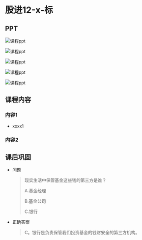 # 股进12-x-标

## PPT

![课程ppt](assets/12-x-1.jpg)

![课程ppt](assets/12-x-2.jpg)

![课程ppt](assets/12-x-3.jpg)

![课程ppt](assets/12-x-4.jpg)

![课程ppt](assets/12-x-5.jpg)

## 课程内容

### 内容1

- xxxx1

  > 

### 内容2

## 课后巩固

- 问题

  > 现实生活中保管基金这些钱的第三方是谁？
  >
  > A.基金经理
  >
  > B.基金公司
  >
  > C.银行

- 正确答案

  > C。银行是负责保管我们投资基金的钱财安全的第三方机构。